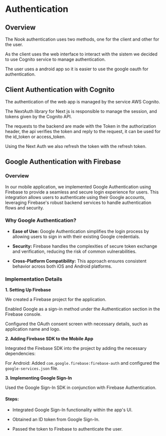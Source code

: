 # Authentication

## Overview
The Nook authentication uses two methods, one for the client and other for the user.

As the client uses the web interface to interact with the sistem we decided to use Cognito service to manage authentication.

The user uses a android app so it is easier to use the google oauth for authentication.

## Client Authentication with Cognito

The authentication of the web app is managed by the service AWS Cognito.

The NextAuth library for Next js is responsible to manage the session, and tokens given by the Cognito API.

The requests to the backend are made with the Token in the authorization header, the api verifies the token and reply to the request, it can be used for the id_token or access_token.

Using the Next Auth we also refresh the token with the refresh token.

## Google Authentication with Firebase

### Overview

In our mobile application, we implemented Google Authentication using Firebase to provide a seamless and secure login experience for users. This integration allows users to authenticate using their Google accounts, leveraging Firebase's robust backend services to handle authentication flows and security.

### Why Google Authentication?

- __Ease of Use:__ Google Authentication simplifies the login process by allowing users to sign in with their existing Google credentials.

- __Security:__ Firebase handles the complexities of secure token exchange and verification, reducing the risk of common vulnerabilities.

- __Cross-Platform Compatibility:__ This approach ensures consistent behavior across both iOS and Android platforms.

### Implementation Details

__1. Setting Up Firebase__

We created a Firebase project for the application.

Enabled Google as a sign-in method under the Authentication section in the Firebase console.

Configured the OAuth consent screen with necessary details, such as application name and logo.

__2. Adding Firebase SDK to the Mobile App__

Integrated the Firebase SDK into the project by adding the necessary dependencies:

For Android: Added `com.google.firebase:firebase-auth` and configured the `google-services.json` file.

__3. Implementing Google Sign-In__

Used the Google Sign-In SDK in conjunction with Firebase Authentication.

#### Steps:

- Integrated Google Sign-In functionality within the app's UI.

- Obtained an ID token from Google Sign-In.

- Passed the token to Firebase to authenticate the user.